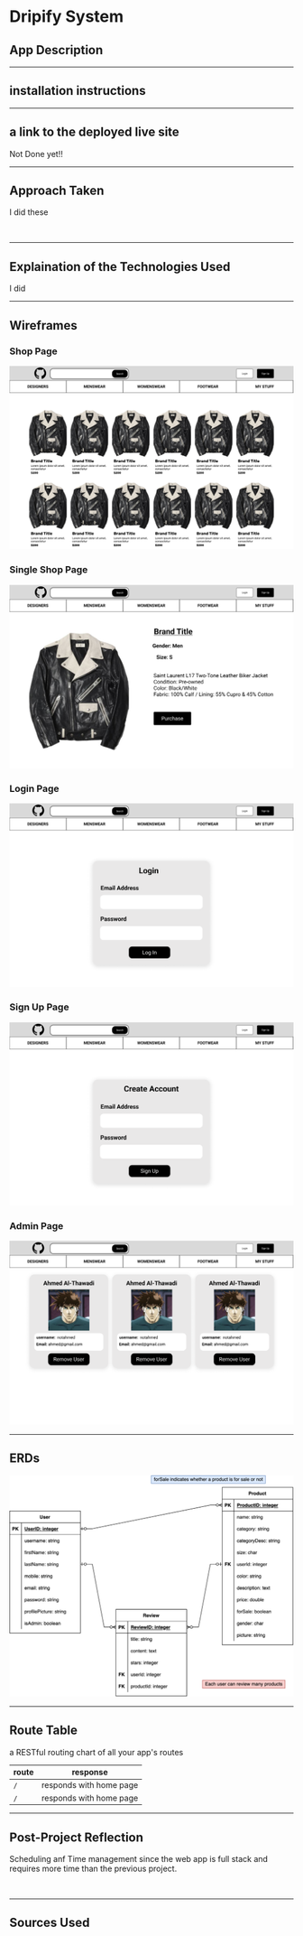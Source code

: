 # Dripify System

## App Description

---
## installation instructions


---
## a link to the deployed live site
Not Done yet!!


---
## Approach Taken
I did these

<br>

---
## Explaination of the Technologies Used
I did 

---
## Wireframes

### Shop Page
![ERD](/Wireframes/Shop-Page.png)


### Single Shop Page
![ERD](/Wireframes/Single-Shop-Page.png)


### Login Page
![ERD](/Wireframes/Login-Page.png)


### Sign Up Page
![ERD](/Wireframes/Signup-Page.png)


### Admin Page
![ERD](/Wireframes/Admin-Page.png)


---
## ERDs
![ERD](/Diagrams/ERD.png)


---
## Route Table
a RESTful routing chart of all your app's routes

route | response
------|---------
`/` | responds with home page
`/` | responds with home page





---

## Post-Project Reflection
Scheduling anf Time management since the web app is full stack and requires more time than the previous project.

<br>

---
## Sources Used